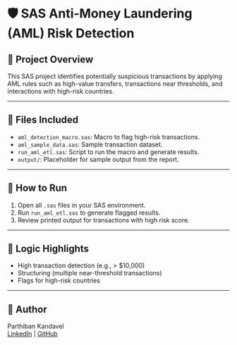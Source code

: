 # 🛡️ SAS Anti-Money Laundering (AML) Risk Detection

## 📌 Project Overview
This SAS project identifies potentially suspicious transactions by applying AML rules such as high-value transfers, transactions near thresholds, and interactions with high-risk countries.

---

## 🧩 Files Included

- `aml_detection_macro.sas`: Macro to flag high-risk transactions.
- `aml_sample_data.sas`: Sample transaction dataset.
- `run_aml_etl.sas`: Script to run the macro and generate results.
- `output/`: Placeholder for sample output from the report.

---

## 🚀 How to Run

1. Open all `.sas` files in your SAS environment.
2. Run `run_aml_etl.sas` to generate flagged results.
3. Review printed output for transactions with high risk score.

---

## 🔎 Logic Highlights

- High transaction detection (e.g., > $10,000)
- Structuring (multiple near-threshold transactions)
- Flags for high-risk countries

---

## 🧠 Author
Parthiban Kandavel  
[LinkedIn](https://www.linkedin.com/in/parthi261728) | [GitHub](https://github.com/ParthibanKandavel)
